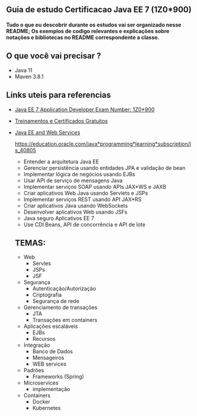 ## Guia de estudo Certificacao Java EE 7 (1Z0*900)

#### Tudo o que eu descobrir durante os estudos vai ser organizado nesse README; Os exemplos de codigo relevantes e explicações sobre notações e bibliotecas no README correspondente a classe.

## O que você vai precisar ?

* Java 11
* Maven 3.8.1

## Links uteis para referencias 

* [Java EE 7 Application Developer Exam Number: 1Z0*900](https://education.oracle.com/java*ee*7*application*developer/pexam_1Z0*900)
* [Treinamentos e Certificados Gratuitos](https://education.oracle.com/learning*explorer)
* [Java EE and Web Services](https://education.oracle.com/software/java/pFamily_48)

    https://education.oracle.com/java*programming*learning*subscription/ls_40805
    
  * Entender a arquitetura Java EE
  * Gerenciar persistência usando entidades JPA e validação de bean
  * Implementar lógica de negócios usando EJBs
  * Usar API de serviço de mensagens Java
  * Implementar serviços SOAP usando APIs JAX*WS e JAXB
  * Criar aplicativos Web Java usando Servlets e JSPs
  * Implementar serviços REST usando API JAX*RS
  * Criar aplicativos Java usando WebSockets
  * Desenvolver aplicativos Web usando JSFs
  * Java seguro Aplicativos EE 7
  * Use CDI Beans, API de concorrência e API de lote
  
  ## TEMAS:
  
   * Web
        * Servles
        * JSPs
        * JSF
   * Segurança
        * Autenticação/Autorização
        * Criptografia 
        * Segurança de rede
   * Gerenciamento de transações
        * JTA
        * Transações em containers
   * Aplicações escaláveis
        * EJBs
        * Recursos
   * Integração
        * Banco de Dados
        * Mensageiros
        * WEB services
   * Padrões
        * Frameworks (Spring)
   * Microservices 
        * implementação
   * Containers
        * Docker
        * Kubernetes
